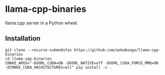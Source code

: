 # llama-cpp-binaries

llama.cpp server in a Python wheel.

## Installation

```
git clone --recurse-submodules https://github.com/oobabooga/llama-cpp-binaries
cd llama-cpp-binaries
CMAKE_ARGS="-DGGML_CUDA=ON -DGGML_NATIVE=off -DGGML_CUDA_FORCE_MMQ=ON -DCMAKE_CUDA_ARCHITECTURES=all" pip install -v .
```
